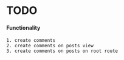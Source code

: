 # TODO
#### Functionality
	1. create comments
	2. create comments on posts view
	3. create comments on posts on root route
	